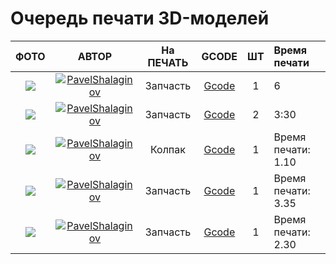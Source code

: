 # Очередь печати 3D-моделей


| ФОТО | АВТОР | На ПЕЧАТЬ | GCODE | ШТ | Время печати |
|:-----:|:-------:|:---------:|:-----:|:---:|:-----------------|
|![](https://github.com/PavelShalaginov/3D-models/blob/master/QUEUE/img/XmotorLeft.png?raw=true)| [![PavelShalaginov](https://avatars0.githubusercontent.com/u/3833771)](https://github.com/PavelShalaginov)       | Запчасть | [Gcode](https://github.com/PavelShalaginov/3D-models/blob/master/QUEUE/Gcodes/XmotorLeft.6h.gcode)| 1 | 6|
|![](https://github.com/PavelShalaginov/3D-models/blob/master/QUEUE/img/Zmotor.png?raw=10)|[![PavelShalaginov](https://avatars0.githubusercontent.com/u/3833771)](https://github.com/PavelShalaginov)       | Запчасть | [Gcode](https://github.com/PavelShalaginov/3D-models/blob/master/QUEUE/Gcodes/Zmotor.gcode)| 2 | 3:30|
| ![](https://github.com/soda-io/3D-models/blob/master/QUEUE/img/cap.png?raw=10)|[![PavelShalaginov](https://avatars0.githubusercontent.com/u/3833771)](https://github.com/PavelShalaginov)       | Колпак| [Gcode](https://raw.githubusercontent.com/soda-io/3D-models/master/QUEUE/Gcodes/cap.gcode?token=3833771__eyJzY29wZSI6IlJhd0Jsb2I6c29kYS1pby8zRC1tb2RlbHMvbWFzdGVyL1FVRVVFL0djb2Rlcy9jYXAuZ2NvZGUiLCJleHBpcmVzIjoxMzk3OTE2MjIxfQ%3D%3D--85ff90770efa13d7f0e913a6749fa518ad5c19fa)| 1| Время печати: 1.10| 
|   ![](https://github.com/soda-io/3D-models/blob/master/QUEUE/img/1.png?raw=10)    |  [![PavelShalaginov](https://avatars0.githubusercontent.com/u/3833771)](https://github.com/PavelShalaginov)       |  Запчасть         |   [Gcode](https://raw.githubusercontent.com/soda-io/3D-models/master/QUEUE/Gcodes/Corners.gcode?token=3833771__eyJzY29wZSI6IlJhd0Jsb2I6c29kYS1pby8zRC1tb2RlbHMvbWFzdGVyL1FVRVVFL0djb2Rlcy9Db3JuZXJzLmdjb2RlIiwiZXhwaXJlcyI6MTM5NzY2NzUyOH0%3D--1eb6a3b7fe6a10559506edfc73a0966fe9b98857)    | 1   |    Время печати: 3.35              |
|![](https://github.com/soda-io/3D-models/blob/master/QUEUE/img/15.png?raw=10)|  [![PavelShalaginov](https://avatars0.githubusercontent.com/u/3833771)](https://github.com/PavelShalaginov)       |  Запчасть         |   [Gcode](https://raw.githubusercontent.com/soda-io/3D-models/master/QUEUE/Gcodes/Y%20Motor.gcode?token=3833771__eyJzY29wZSI6IlJhd0Jsb2I6c29kYS1pby8zRC1tb2RlbHMvbWFzdGVyL1FVRVVFL0djb2Rlcy9ZIE1vdG9yLmdjb2RlIiwiZXhwaXJlcyI6MTM5NzY2OTAwNH0%3D--43ff33da4370c5e2ce8e39fab5a03669b99eeeae)| 1 | Время печати: 2.30|
